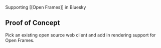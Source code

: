 ---
---

Supporting [[Open Frames]] in Bluesky

## Proof of Concept

Pick an existing open source web client and add in rendering support for Open Frames.